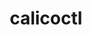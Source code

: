 ---
title: calicoctl
show_read_time: false
show_toc: false
canonical_url: 'https://docs.projectcalico.org/v3.9/getting-started/calicoctl/index'
---